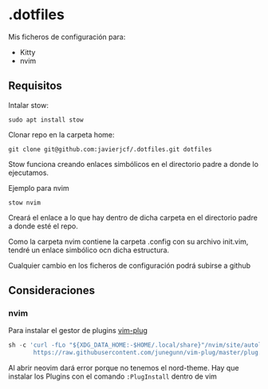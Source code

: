# .dotfiles

Mis ficheros de configuración para:
 - Kitty
 - nvim


## Requisitos

Intalar stow:

`sudo apt install stow`

Clonar repo en la carpeta home:

`git clone git@github.com:javierjcf/.dotfiles.git dotfiles`

Stow funciona creando enlaces simbólicos en el directorio padre a donde lo ejecutamos.

Ejemplo para nvim

`stow nvim`

Creará el enlace a lo que hay dentro de dicha carpeta en el directorio padre a donde esté el repo.

Como la carpeta nvim contiene la carpeta .config con su archivo init.vim, tendré un enlace simbólico ocn dicha estructura.

Cualquier cambio en los ficheros de configuración podrá subirse a github


## Consideraciones

### nvim
Para instalar el gestor de plugins [vim-plug](https://github.com/junegunn/vim-plug)
```py
sh -c 'curl -fLo "${XDG_DATA_HOME:-$HOME/.local/share}"/nvim/site/autoload/plug.vim --create-dirs \
       https://raw.githubusercontent.com/junegunn/vim-plug/master/plug.vim'
```

Al abrir neovim dará error porque no tenemos el nord-theme. Hay que instalar los Plugins con el comando `:PlugInstall` dentro de vim

